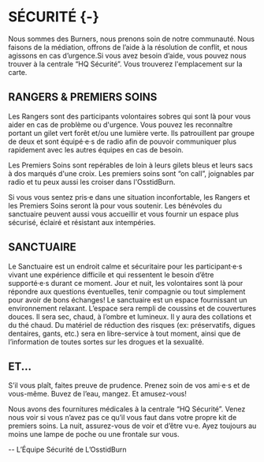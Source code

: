 # SÉCURITÉ {-}


Nous sommes des Burners, nous prenons soin de notre communauté. Nous faisons de la médiation, offrons de l’aide à la résolution de conflit, et nous agissons en cas d’urgence.Si vous avez besoin d’aide, vous pouvez nous trouver à la centrale “HQ Sécurité”. Vous trouverez l'emplacement sur la carte. 


<h2><span>RANGERS & PREMIERS SOINS</span></h2>

Les Rangers sont des participants volontaires sobres qui sont là pour vous aider en cas de problème ou d'urgence. Vous pouvez les reconnaître portant un gilet vert forêt et/ou une lumière verte. Ils patrouillent par groupe de deux et sont équipé·e·s de radio afin de pouvoir communiquer plus rapidement avec les autres équipes en cas de besoin. 

Les Premiers Soins sont repérables de loin à leurs gilets bleus et leurs sacs à dos marqués d'une croix. Les premiers soins sont “on call”, joignables par radio et tu peux aussi les croiser dans l'OsstidBurn. 

Si vous vous sentez pris·e dans une situation inconfortable, les Rangers et les Premiers Soins seront là pour vous soutenir. Les bénévoles du sanctuaire peuvent aussi vous accueillir et vous fournir un espace plus sécurisé, éclairé et résistant aux intempéries. 

<h2><span>SANCTUAIRE</span></h2>

Le Sanctuaire est un endroit calme et sécuritaire pour les participant·e·s vivant une expérience difficile et qui ressentent le besoin d’être supporté·e·s durant ce moment. Jour et nuit, les volontaires sont là pour répondre aux questions éventuelles, tenir compagnie ou tout simplement pour avoir de bons échanges! Le sanctuaire est un espace fournissant un environnement relaxant. L’espace sera rempli de coussins et de couvertures douces. Il sera sec, chaud, à l’ombre et lumineux. Il y aura des collations et du thé chaud. Du matériel de réduction des risques (ex: préservatifs, digues dentaires, gants, etc.) sera en libre-service à tout moment, ainsi que de l’information de toutes sortes sur les drogues et la sexualité.

<h2><span>ET...</span></h2>

S’il vous plaît, faites preuve de prudence. Prenez soin de vos ami·e·s et de vous-même. Buvez de l’eau, mangez. Et amusez-vous! 


Nous avons des fournitures médicales à la centrale  “HQ Sécurité”. Venez nous voir si vous n’avez pas ce qu’il vous faut dans votre propre kit de premiers soins. 
La nuit, assurez-vous de voir et d’être vu·e. Ayez toujours au moins une lampe de poche ou une frontale sur vous. 


-- L’Équipe Sécurité de L’OsstidBurn 
